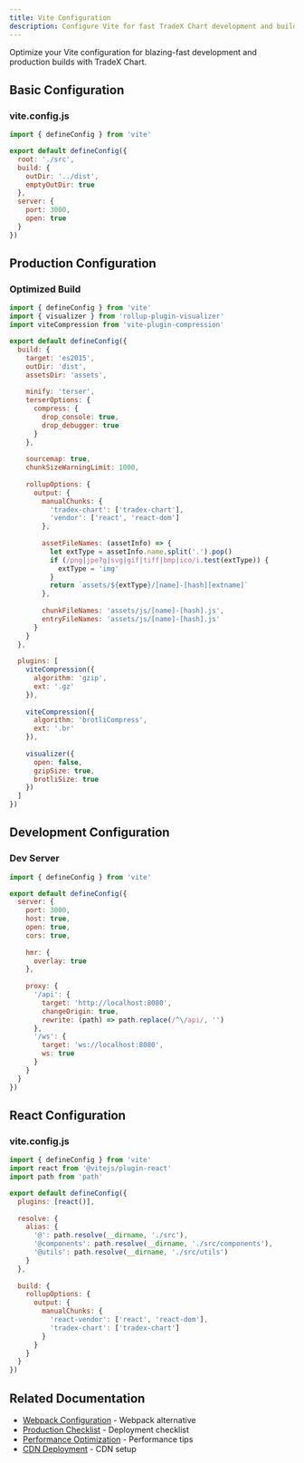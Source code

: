 ```yaml
---
title: Vite Configuration
description: Configure Vite for fast TradeX Chart development and builds
---
```


Optimize your Vite configuration for blazing-fast development and production builds with TradeX Chart.

## Basic Configuration

### vite.config.js

```javascript
import { defineConfig } from 'vite'

export default defineConfig({
  root: './src',
  build: {
    outDir: '../dist',
    emptyOutDir: true
  },
  server: {
    port: 3000,
    open: true
  }
})
```

## Production Configuration

### Optimized Build

```javascript
import { defineConfig } from 'vite'
import { visualizer } from 'rollup-plugin-visualizer'
import viteCompression from 'vite-plugin-compression'

export default defineConfig({
  build: {
    target: 'es2015',
    outDir: 'dist',
    assetsDir: 'assets',
    
    minify: 'terser',
    terserOptions: {
      compress: {
        drop_console: true,
        drop_debugger: true
      }
    },
    
    sourcemap: true,
    chunkSizeWarningLimit: 1000,
    
    rollupOptions: {
      output: {
        manualChunks: {
          'tradex-chart': ['tradex-chart'],
          'vendor': ['react', 'react-dom']
        },
        
        assetFileNames: (assetInfo) => {
          let extType = assetInfo.name.split('.').pop()
          if (/png|jpe?g|svg|gif|tiff|bmp|ico/i.test(extType)) {
            extType = 'img'
          }
          return `assets/${extType}/[name]-[hash][extname]`
        },
        
        chunkFileNames: 'assets/js/[name]-[hash].js',
        entryFileNames: 'assets/js/[name]-[hash].js'
      }
    }
  },
  
  plugins: [
    viteCompression({
      algorithm: 'gzip',
      ext: '.gz'
    }),
    
    viteCompression({
      algorithm: 'brotliCompress',
      ext: '.br'
    }),
    
    visualizer({
      open: false,
      gzipSize: true,
      brotliSize: true
    })
  ]
})
```

## Development Configuration

### Dev Server

```javascript
import { defineConfig } from 'vite'

export default defineConfig({
  server: {
    port: 3000,
    host: true,
    open: true,
    cors: true,
    
    hmr: {
      overlay: true
    },
    
    proxy: {
      '/api': {
        target: 'http://localhost:8080',
        changeOrigin: true,
        rewrite: (path) => path.replace(/^\/api/, '')
      },
      '/ws': {
        target: 'ws://localhost:8080',
        ws: true
      }
    }
  }
})
```

## React Configuration

### vite.config.js

```javascript
import { defineConfig } from 'vite'
import react from '@vitejs/plugin-react'
import path from 'path'

export default defineConfig({
  plugins: [react()],
  
  resolve: {
    alias: {
      '@': path.resolve(__dirname, './src'),
      '@components': path.resolve(__dirname, './src/components'),
      '@utils': path.resolve(__dirname, './src/utils')
    }
  },
  
  build: {
    rollupOptions: {
      output: {
        manualChunks: {
          'react-vendor': ['react', 'react-dom'],
          'tradex-chart': ['tradex-chart']
        }
      }
    }
  }
})
```

## Related Documentation

- [Webpack Configuration](webpack-config) - Webpack alternative
- [Production Checklist](production-checklist) - Deployment checklist
- [Performance Optimization](../performance) - Performance tips
- [CDN Deployment](cdn-deployment) - CDN setup